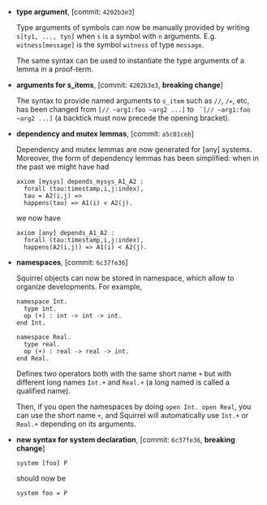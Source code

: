 - **type argument**, [commit: `4202b3e3`]

  Type arguments of symbols can now be manually provided by writing
  `s[ty1, ..., tyn]` when `s` is a symbol with `n` arguments.
  E.g. `witness[message]` is the symbol `witness` of type `message`.
  
  The same syntax can be used to instantiate the type arguments of a
  lemma in a proof-term.

- **arguments for s_items**, [commit: `4202b3e3`, **breaking change**]

  The syntax to provide named arguments to `s_item` such as `//`,
  `/=`, etc, has been changed from `[// ~arg1:foo ~arg2 ...]` to 
  `` `[// ~arg1:foo ~arg2 ...]`` (a backtick must now precede the 
  opening bracket).

- **dependency and mutex lemmas**, [commit: `a5c01ceb`]

  Dependency and mutex lemmas are now generated for [any] systems.
  Moreover, the form of dependency lemmas has been simplified:
  when in the past we might have had
  ```
  axiom [mysys] depends_mysys_A1_A2 :
    forall (tau:timestamp,i,j:index),
    tau = A2(i,j) =>
    happens(tau) => A1(i) < A2(j).
  ```
  we now have
  ```
  axiom [any] depends_A1_A2 :
    forall (tau:timestamp,i,j:index),
    happens(A2(i,j)) => A1(i) < A2(j).
  ```

- **namespaces**, [commit: `6c37fe36`]
  
  Squirrel objects can now be stored in namespace, which allow to
  organize developments. For example,

  ```
  namespace Int.
    type int.
    op (+) : int -> int -> int.
  end Int.
  
  namespace Real.
    type real.
    op (+) : real -> real -> int.
  end Real.
  ```
  
  Defines two operators both with the same short name `+` but with
  different long names `Int.+` and `Real.+` (a long named is called a
  qualified name).
  
  Then, if you open the namespaces by doing `open Int. open Real`, you
  can use the short name `+`, and Squirrel will automatically use
  `Int.+` or `Real.+` depending on its arguments.


- **new syntax for system declaration**, [commit: `6c37fe36`, **breaking change**]

  ```
  system [foo] P
  ```

  should now be
  
  ```
  system foo = P
  ```
